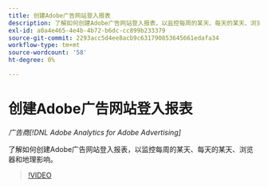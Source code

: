 ```yaml
---
title: 创建Adobe广告网站登入报表
description: 了解如何创建Adobe广告网站登入报表，以监控每周的某天、每天的某天、浏览器和地理影响。
exl-id: a0a4e465-4e4b-4b72-b6dc-cc899b233379
source-git-commit: 2293acc5d4ee8acb9c631790853645661edafa34
workflow-type: tm+mt
source-wordcount: '58'
ht-degree: 0%

---
```


# 创建Adobe广告网站登入报表

*广告商[!DNL Adobe Analytics for Adobe Advertising]*

了解如何创建Adobe广告网站登入报表，以监控每周的某天、每天的某天、浏览器和地理影响。

>[!VIDEO](https://video.tv.adobe.com/v/33921)
